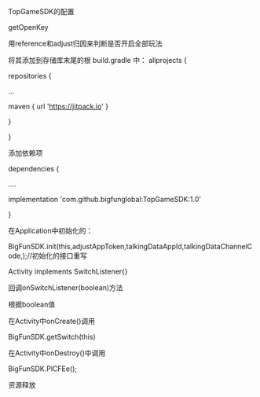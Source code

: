 
TopGameSDK的配置

getOpenKey

用reference和adjust归因来判断是否开启全部玩法

将其添加到存储库末尾的根 build.gradle 中：
allprojects {

repositories {

...

maven { url 'https://jitpack.io' }

}

}

添加依赖项

dependencies {

....

implementation 'com.github.bigfunglobal:TopGameSDK:1.0'

}



在Application中初始化的：

BigFunSDK.init(this,adjustAppToken,talkingDataAppId,talkingDataChannelCode,);//初始化的接口重写

Activity implements SwitchListener{}

回调onSwitchListener(boolean)方法

根据boolean值

在Activity中onCreate()调用


BigFunSDK.getSwitch(this)


在Activity中onDestroy()中调用

BigFunSDK.PlCFEe();

资源释放


